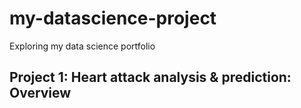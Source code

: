 # my-datascience-project
Exploring my data science portfolio

## Project 1: Heart attack analysis & prediction: Overview
